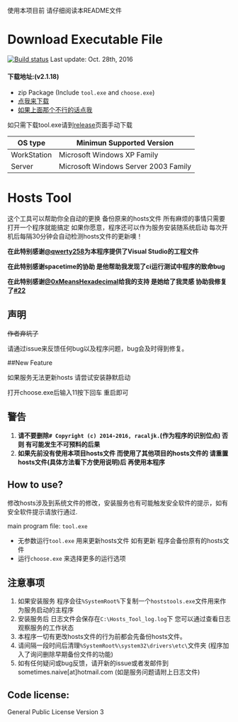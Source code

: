 使用本项目前 请仔细阅读本README文件

# Download Executable File 

[![Build status](https://ci.appveyor.com/api/projects/status/8aya86796ipmuwr2/branch/master?svg=true)](https://ci.appveyor.com/project/Too-Naive/windows/branch/master)
Last update: Oct. 28th, 2016

#### 下载地址:(v2.1.18)

 - zip Package (Include `tool.exe` and `choose.exe`)
  - [点我来下载](https://git.io/vozMx)
  - [如果上面那个不行的话点我](hhttps://coding.net/u/scaffrey/p/hosts/git/raw/master/tools/windows.zip)

如只需下载tool.exe请到[release](https://github.com/HostsTools/Windows/releases)页面手动下载

OS type | Minimun Supported Version
--------|-------------------
WorkStation | Microsoft Windows XP Family
Server | Microsoft Windows Server 2003 Family

# Hosts Tool

这个工具可以帮助你全自动的更换 备份原来的hosts文件 
所有麻烦的事情只需要打开一个程序就能搞定 
如果你愿意，程序还可以作为服务安装随系统启动 
每次开机后每隔30分钟会自动检测hosts文件的更新噢！

**在此特别感谢[@qwerty258](https://github.com/qwerty258)为本程序提供了Visual Studio的工程文件**

**在此特别感谢spacetime的协助 是他帮助我发现了ci运行测试中程序的致命bug**

**在此特别感谢[@0xMeansHexadecimal](https://github.com/0xMeansHexadecimal)给我的支持 是她给了我灵感 协助我修复了[#22](https://github.com/HostsTools/Windows/issues/22)**

## 声明

~~作者弃坑了~~

请通过issue来反馈任何bug以及程序问题，bug会及时得到修复。

##New Feature

如果服务无法更新hosts 请尝试安装静默启动

打开choose.exe后输入11按下回车 重启即可

## 警告

1. **请不要删除`# Copyright (c) 2014-2016, racaljk.`(作为程序的识别位点) 否则 有可能发生不可预料的后果**
2. **如果先前没有使用本项目hosts文件 而使用了其他项目的hosts文件的 请重置hosts文件(具体方法看下方使用说明)后 再使用本程序**

## How to use?

修改hosts涉及到系统文件的修改，安装服务也有可能触发安全软件的提示，如有安全软件提示请放行通过.

main program file: `tool.exe` 

 - 无参数运行`tool.exe` 用来更新hosts文件 如有更新 程序会备份原有的hosts文件
 - 运行`choose.exe` 来选择更多的运行选项

## 注意事项

1. 如果安装服务 程序会往`%SystemRoot%`下复制一个`hoststools.exe`文件用来作为服务启动的主程序
2. 安装服务后 日志文件会保存在`C:\Hosts_Tool_log.log`下 您可以通过查看日志观察服务的工作状态
7. 本程序一切有更改hosts文件的行为前都会先备份hosts文件。
4. 请间隔一段时间后清理`%SystemRoot%\system32\drivers\etc\`文件夹 (程序加入了询问删除早期备份文件的功能)
5. 如有任何疑问或bug反馈，请开新的issue或者发邮件到 sometimes.naive[at]hotmail.com (如是服务问题请附上日志文件)


## Code license:

General Public License Version 3
